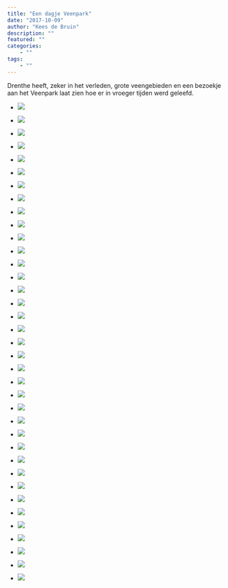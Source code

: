 ```yaml
---
title: "Een dagje Veenpark"
date: "2017-10-09"
author: "Kees de Bruin"
description: ""
featured: ""
categories:
    - ""
tags:
    - ""
---
```


Drenthe heeft, zeker in het verleden, grote veengebieden en een bezoekje aan het Veenpark laat zien hoe er in vroeger tijden werd geleefd.

- ![](https://www.halfje-bruin.nl/app/uploads/2017/11/20171009-veenpark-0001-1.jpg)
    
- ![](https://www.halfje-bruin.nl/app/uploads/2017/11/20171009-veenpark-0004-1.jpg)
    
- ![](https://www.halfje-bruin.nl/app/uploads/2017/11/20171009-veenpark-0008-1.jpg)
    
- ![](https://www.halfje-bruin.nl/app/uploads/2017/11/20171009-veenpark-0013-1.jpg)
    
- ![](https://www.halfje-bruin.nl/app/uploads/2017/11/20171009-veenpark-0018-1.jpg)
    
- ![](https://www.halfje-bruin.nl/app/uploads/2017/11/20171009-veenpark-0019-1.jpg)
    
- ![](https://www.halfje-bruin.nl/app/uploads/2017/11/20171009-veenpark-0022-1.jpg)
    
- ![](https://www.halfje-bruin.nl/app/uploads/2017/11/20171009-veenpark-0024-1.jpg)
    
- ![](https://www.halfje-bruin.nl/app/uploads/2017/11/20171009-veenpark-0027-1.jpg)
    
- ![](https://www.halfje-bruin.nl/app/uploads/2017/11/20171009-veenpark-0041-1.jpg)
    
- ![](https://www.halfje-bruin.nl/app/uploads/2017/11/20171009-veenpark-0051-1.jpg)
    
- ![](https://www.halfje-bruin.nl/app/uploads/2017/11/20171009-veenpark-0056-1.jpg)
    
- ![](https://www.halfje-bruin.nl/app/uploads/2017/11/20171009-veenpark-0062-1.jpg)
    
- ![](https://www.halfje-bruin.nl/app/uploads/2017/11/20171009-veenpark-0063-1.jpg)
    
- ![](https://www.halfje-bruin.nl/app/uploads/2017/11/20171009-veenpark-0070-1.jpg)
    
- ![](https://www.halfje-bruin.nl/app/uploads/2017/11/20171009-veenpark-0072-1.jpg)
    
- ![](https://www.halfje-bruin.nl/app/uploads/2017/11/20171009-veenpark-0073-1.jpg)
    
- ![](https://www.halfje-bruin.nl/app/uploads/2017/11/20171009-veenpark-0078-1.jpg)
    
- ![](https://www.halfje-bruin.nl/app/uploads/2017/11/20171009-veenpark-0083-1.jpg)
    
- ![](https://www.halfje-bruin.nl/app/uploads/2017/11/20171009-veenpark-0087-1.jpg)
    
- ![](https://www.halfje-bruin.nl/app/uploads/2017/11/20171009-veenpark-0088-1.jpg)
    
- ![](https://www.halfje-bruin.nl/app/uploads/2017/11/20171009-veenpark-0092-1.jpg)
    
- ![](https://www.halfje-bruin.nl/app/uploads/2017/11/20171009-veenpark-0094-1.jpg)
    
- ![](https://www.halfje-bruin.nl/app/uploads/2017/11/20171009-veenpark-0098-1.jpg)
    
- ![](https://www.halfje-bruin.nl/app/uploads/2017/11/20171009-veenpark-0099-1.jpg)
    
- ![](https://www.halfje-bruin.nl/app/uploads/2017/11/20171009-veenpark-0100-1.jpg)
    
- ![](https://www.halfje-bruin.nl/app/uploads/2017/11/20171009-veenpark-0103-1.jpg)
    
- ![](https://www.halfje-bruin.nl/app/uploads/2017/11/20171009-veenpark-0110-1.jpg)
    
- ![](https://www.halfje-bruin.nl/app/uploads/2017/11/20171009-veenpark-0115-1.jpg)
    
- ![](https://www.halfje-bruin.nl/app/uploads/2017/11/20171009-veenpark-0118-1.jpg)
    
- ![](https://www.halfje-bruin.nl/app/uploads/2017/11/20171009-veenpark-0120-1.jpg)
    
- ![](https://www.halfje-bruin.nl/app/uploads/2017/11/20171009-veenpark-0126-1.jpg)
    
- ![](https://www.halfje-bruin.nl/app/uploads/2017/11/20171009-veenpark-0127-1.jpg)
    
- ![](https://www.halfje-bruin.nl/app/uploads/2017/11/20171009-veenpark-0129-1.jpg)
    
- ![](https://www.halfje-bruin.nl/app/uploads/2017/11/20171009-veenpark-0130-1.jpg)
    
- ![](https://www.halfje-bruin.nl/app/uploads/2017/11/20171009-veenpark-0132-1.jpg)
    
- ![](https://www.halfje-bruin.nl/app/uploads/2017/11/20171009-veenpark-0133-1.jpg)
